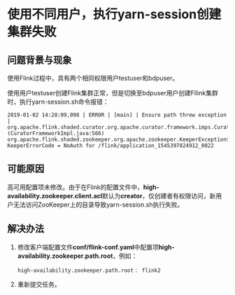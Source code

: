 # 使用不同用户，执行yarn-session创建集群失败<a name="mrs_03_0136"></a>

## 问题背景与现象<a name="zh-cn_topic_0167274935_section370710207470"></a>

使用Flink过程中，具有两个相同权限用户testuser和bdpuser。

使用用户testuser创建Flink集群正常，但是切换至bdpuser用户创建Fllink集群时，执行yarn-session.sh命令报错：

```
2019-01-02 14:28:09,098 | ERROR | [main] | Ensure path threw exception | org.apache.flink.shaded.curator.org.apache.curator.framework.imps.CuratorFrameworkImpl (CuratorFrameworkImpl.java:566) 
org.apache.flink.shaded.zookeeper.org.apache.zookeeper.KeeperException$NoAuthException: KeeperErrorCode = NoAuth for /flink/application_1545397824912_0022
```

## 可能原因<a name="zh-cn_topic_0167274935_section27469961718"></a>

高可用配置项未修改。由于在Flink的配置文件中，**high-availability.zookeeper.client.acl**默认为**creator**，仅创建者有权限访问，新用户无法访问ZooKeeper上的目录导致yarn-session.sh执行失败。

## 解决办法<a name="zh-cn_topic_0167274935_section13544011114717"></a>

1.  修改客户端配置文件**conf/flink-conf.yaml**中配置项**high-availability.zookeeper.path.root**，例如：

    ```
    high-availability.zookeeper.path.root： flink2
    ```

2.  重新提交任务。

